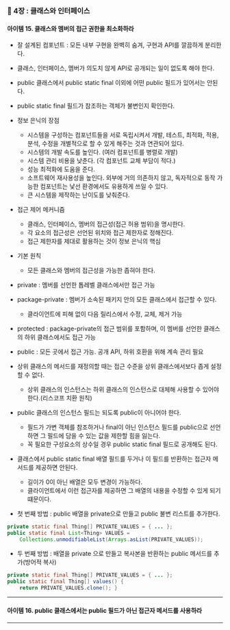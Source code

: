 ### 📌 4장 : 클래스와 인터페이스
#### 아이템 15. 클래스와 멤버의 접근 권한을 최소화하라
- 잘 설계된 컴포넌트 : 모든 내부 구현을 완벽히 숨겨, 구현과 API를 깔끔하게 분리한다.
- 클래스, 인터페이스, 멤버가 의도치 않게 API로 공개되는 일이 없도록 해야 한다.
- public 클래스에서 public static final 이외에 어떤 public 필드가 있어서는 안된다.
- public static final 필드가 참조하는 객체가 불변인지 확인한다.
- 정보 은닉의 장점 
  - 시스템을 구성하는 컴포넌트들을 서로 독립시켜서 개발, 테스트, 최적화, 적용, 분석, 수정을 개별적으로 할 수 있게 해주는 것과 연관되어 있다.
  - 시스템의 개발 속도를 높인다. (여러 컴포넌트를 병렬로 개발)
  - 시스템 관리 비용을 낮춘다. (각 컴포넌트 교체 부담이 적다.)
  - 성능 최적화에 도움을 준다. 
  - 소프트웨어 재사용성을 높인다. 외부에 거의 의존하지 않고, 독자적으로 동작 가능한 컴포넌트는 낯선 환경에서도 유용하게 쓰일 수 있다.
  - 큰 시스템을 제작하는 난이도를 낮춰준다.


- 접근 제어 메커니즘
  - 클래스, 인터페이스, 멤버의 접근성(접근 허용 범위)을 명시한다.
  - 각 요소의 접근성은 선언된 위치와 접근 제한자로 정해진다.
  - 접근 제한자를 제대로 활용하는 것이 정보 은닉의 핵심


- 기본 원칙
  - 모든 클래스와 멤버의 접근성을 가능한 좁혀야 한다.


- private : 멤버를 선언한 톱레벨 클래스에서만 접근 가능
- package-private : 멤버가 소속된 패키지 안의 모든 클래스에서 접근할 수 있다.
  - 클라이언트에 피해 없이 다음 릴리스에서 수정, 교체, 제거 가능
- protected : package-private의 접근 범위를 포함하며, 이 멤버를 선언한 클래스의 하위 클래스에서도 접근 가능
- public : 모든 곳에서 접근 가능. 공개 API, 하위 호환을 위해 계속 관리 필요
- 상위 클래스의 메서드를 재정의할 때는 접근 수준을 상위 클래스에서보다 좁게 설정할 수 없다.
  - 상위 클래스의 인스턴스는 하위 클래스의 인스턴스로 대체해 사용할 수 있어야 한다.(리스코프 치환 원칙)


- public 클래스의 인스턴스 필드는 되도록 public이 아니어야 한다.
  - 필드가 가변 객체를 참조하거나 final이 아닌 인스턴스 필드를 public으로 선언하면 그 필드에 담을 수 있는 값을 제한할 힘을 잃는다.
  - 꼭 필요한 구성요소의 상수일 경우 public static final 필드로 공개해도 된다.
- 클래스에서 public static final 배열 필드를 두거나 이 필드를 반환하는 접근자 메서드를 제공하면 안된다.
  - 길이가 0이 아닌 배열은 모두 변경이 가능하다.
  - 클라이언트에서 이런 접근자를 제공하면 그 배열의 내용을 수정할 수 있게 되기 떄문이다.


- 첫 번째 방법 : public 배열을 private으로 만들고 public 불변 리스트를 추가한다.
```java
private static final Thing[] PRIVATE_VALUES = { ... }; 
public static final List<Thing> VALUES =
    Collections.unmodifiableList(Arrays.asList(PRIVATE_VALUES));
```

- 두 번째 방법 : 배열을 private 으로 만들고 복사본을 반환하는 public 메서드를 추가(방어적 복사)
```java
private static final Thing[] PRIVATE_VALUES = { ... }; 
public static final Thing[] values() {
    return PRIVATE_VALUES.clone(); }
```
---
#### 아이템 16. public 클래스에서는 public 필드가 아닌 접근자 메서드를 사용하라


---

